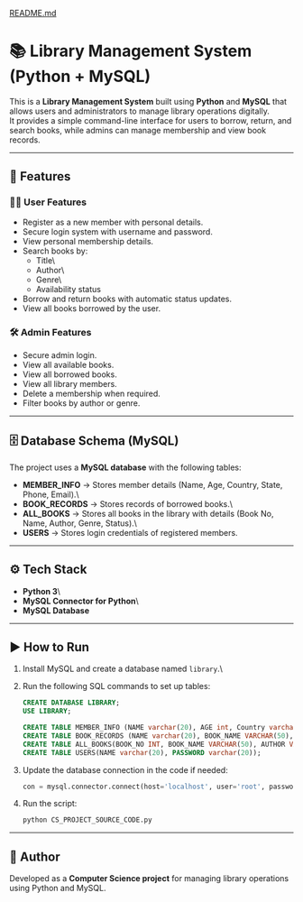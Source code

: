 [README.md](https://github.com/user-attachments/files/21941749/README.md)
# 📚 Library Management System (Python + MySQL)

This is a **Library Management System** built using **Python** and
**MySQL** that allows users and administrators to manage library
operations digitally.\
It provides a simple command-line interface for users to borrow, return,
and search books, while admins can manage membership and view book
records.

------------------------------------------------------------------------

## 🚀 Features

### 👨‍🎓 User Features

-   Register as a new member with personal details.
-   Secure login system with username and password.
-   View personal membership details.
-   Search books by:
    -   Title\
    -   Author\
    -   Genre\
    -   Availability status
-   Borrow and return books with automatic status updates.
-   View all books borrowed by the user.

### 🛠️ Admin Features

-   Secure admin login.
-   View all available books.
-   View all borrowed books.
-   View all library members.
-   Delete a membership when required.
-   Filter books by author or genre.

------------------------------------------------------------------------

## 🗄️ Database Schema (MySQL)

The project uses a **MySQL database** with the following tables:

-   **MEMBER_INFO** → Stores member details (Name, Age, Country, State,
    Phone, Email).\
-   **BOOK_RECORDS** → Stores records of borrowed books.\
-   **ALL_BOOKS** → Stores all books in the library with details (Book
    No, Name, Author, Genre, Status).\
-   **USERS** → Stores login credentials of registered members.

------------------------------------------------------------------------

## ⚙️ Tech Stack

-   **Python 3**\
-   **MySQL Connector for Python**\
-   **MySQL Database**

------------------------------------------------------------------------

## ▶️ How to Run

1.  Install MySQL and create a database named `library`.\

2.  Run the following SQL commands to set up tables:

    ``` sql
    CREATE DATABASE LIBRARY;
    USE LIBRARY;

    CREATE TABLE MEMBER_INFO (NAME varchar(20), AGE int, Country varchar(40), STATE varchar(50), Phone_No bigint, Email varchar(40));
    CREATE TABLE BOOK_RECORDS (NAME varchar(20), BOOK_NAME VARCHAR(50), DATE_BORROWED date, DATE_RETURNED date);
    CREATE TABLE ALL_BOOKS(BOOK_NO INT, BOOK_NAME VARCHAR(50), AUTHOR VARCHAR(50), GENRE VARCHAR(50), STATUS VARCHAR(20) DEFAULT 'AVAILABLE');
    CREATE TABLE USERS(NAME varchar(20), PASSWORD varchar(20));
    ```

3.  Update the database connection in the code if needed:

    ``` python
    con = mysql.connector.connect(host='localhost', user='root', password='your_password', database='library')
    ```

4.  Run the script:

    ``` bash
    python CS_PROJECT_SOURCE_CODE.py
    ```

------------------------------------------------------------------------

## 📌 Author

Developed as a **Computer Science project** for managing library
operations using Python and MySQL.
